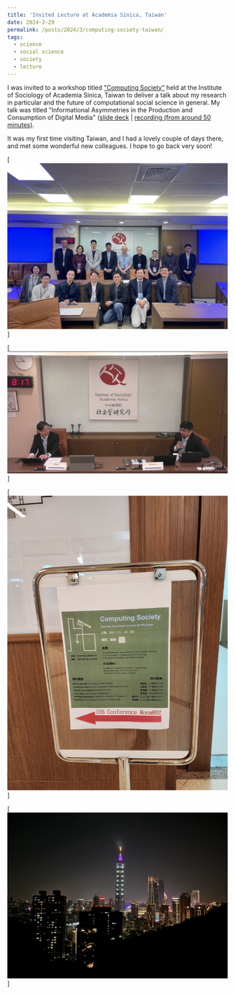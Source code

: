 ```yaml
---
title: 'Invited Lecture at Academia Sinica, Taiwan'
date: 2024-3-29
permalink: /posts/2024/3/computing-society-taiwan/
tags:
  - science
  - social science
  - society
  - lecture
---
```


I was invited to a workshop titled ["Computing Society"](https://www.ios.sinica.edu.tw/msgNo/20240323-2) held at the Institute of Sociology of Academia Sinica, Taiwan to deliver a talk about my research in particular and the future of computational social science in general. My talk was titled "Informational Asymmetries in the Production and Consumption of Digital Media" ([slide deck](https://www.subhayan.com/assets/files/Subhayan_Academia-Sinica.pdf) | [recording (from around 50 minutes)](https://www.facebook.com/iosacademiasinica/videos/929475851972410/?app=fbl).

It was my first time visiting Taiwan, and I had a lovely couple of days there, and met some wonderful new colleagues. I hope to go back very soon!

[![Computing Society 1](/assets/images/sinica-1.jpg)]

[![Computing Society 2](/assets/images/sinica-2.jpg)]

[![Computing Society 3](/assets/images/sinica-3.jpg)]

[![Taipei skyline](/assets/images/taiwan.jpg)]
